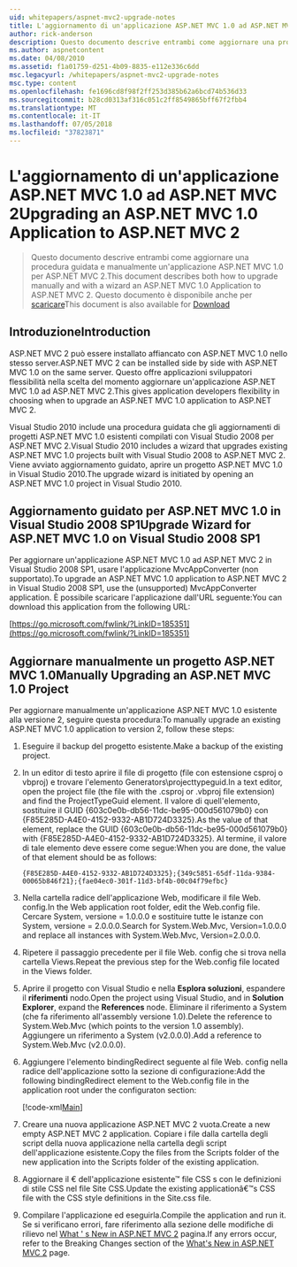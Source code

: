 ```yaml
---
uid: whitepapers/aspnet-mvc2-upgrade-notes
title: L'aggiornamento di un'applicazione ASP.NET MVC 1.0 ad ASP.NET MVC 2 | Microsoft Docs
author: rick-anderson
description: Questo documento descrive entrambi come aggiornare una procedura guidata e manualmente un'applicazione ASP.NET MVC 1.0 per ASP.NET MVC 2. Questo documento è disponibile anche per d...
ms.author: aspnetcontent
ms.date: 04/08/2010
ms.assetid: f1a01759-d251-4b09-8835-e112e336c6dd
msc.legacyurl: /whitepapers/aspnet-mvc2-upgrade-notes
msc.type: content
ms.openlocfilehash: fe1696cd8f98f2ff253d385b62a6bcd74b536d33
ms.sourcegitcommit: b28cd0313af316c051c2ff8549865bff67f2fbb4
ms.translationtype: MT
ms.contentlocale: it-IT
ms.lasthandoff: 07/05/2018
ms.locfileid: "37823871"
---
```

<a name="upgrading-an-aspnet-mvc-10-application-to-aspnet-mvc-2"></a><span data-ttu-id="8df1f-104">L'aggiornamento di un'applicazione ASP.NET MVC 1.0 ad ASP.NET MVC 2</span><span class="sxs-lookup"><span data-stu-id="8df1f-104">Upgrading an ASP.NET MVC 1.0 Application to ASP.NET MVC 2</span></span>
====================
> <span data-ttu-id="8df1f-105">Questo documento descrive entrambi come aggiornare una procedura guidata e manualmente un'applicazione ASP.NET MVC 1.0 per ASP.NET MVC 2.</span><span class="sxs-lookup"><span data-stu-id="8df1f-105">This document describes both how to upgrade manually and with a wizard an ASP.NET MVC 1.0 Application to ASP.NET MVC 2.</span></span> <span data-ttu-id="8df1f-106">Questo documento è disponibile anche per [scaricare](https://download.microsoft.com/download/F/1/6/F16F9AF9-8EF4-4845-BC97-639791D5699C/MVC2-Upgrade-Notes.pdf)</span><span class="sxs-lookup"><span data-stu-id="8df1f-106">This document is also available for [Download](https://download.microsoft.com/download/F/1/6/F16F9AF9-8EF4-4845-BC97-639791D5699C/MVC2-Upgrade-Notes.pdf)</span></span>


## <a name="introduction"></a><span data-ttu-id="8df1f-107">Introduzione</span><span class="sxs-lookup"><span data-stu-id="8df1f-107">Introduction</span></span>

<span data-ttu-id="8df1f-108">ASP.NET MVC 2 può essere installato affiancato con ASP.NET MVC 1.0 nello stesso server.</span><span class="sxs-lookup"><span data-stu-id="8df1f-108">ASP.NET MVC 2 can be installed side by side with ASP.NET MVC 1.0 on the same server.</span></span> <span data-ttu-id="8df1f-109">Questo offre applicazioni sviluppatori flessibilità nella scelta del momento aggiornare un'applicazione ASP.NET MVC 1.0 ad ASP.NET MVC 2.</span><span class="sxs-lookup"><span data-stu-id="8df1f-109">This gives application developers flexibility in choosing when to upgrade an ASP.NET MVC 1.0 application to ASP.NET MVC 2.</span></span>

<span data-ttu-id="8df1f-110">Visual Studio 2010 include una procedura guidata che gli aggiornamenti di progetti ASP.NET MVC 1.0 esistenti compilati con Visual Studio 2008 per ASP.NET MVC 2.</span><span class="sxs-lookup"><span data-stu-id="8df1f-110">Visual Studio 2010 includes a wizard that upgrades existing ASP.NET MVC 1.0 projects built with Visual Studio 2008 to ASP.NET MVC 2.</span></span> <span data-ttu-id="8df1f-111">Viene avviato aggiornamento guidato, aprire un progetto ASP.NET MVC 1.0 in Visual Studio 2010.</span><span class="sxs-lookup"><span data-stu-id="8df1f-111">The upgrade wizard is initiated by opening an ASP.NET MVC 1.0 project in Visual Studio 2010.</span></span>

## <a name="upgrade-wizard-for-aspnet-mvc-10-on-visual-studio-2008-sp1"></a><span data-ttu-id="8df1f-112">Aggiornamento guidato per ASP.NET MVC 1.0 in Visual Studio 2008 SP1</span><span class="sxs-lookup"><span data-stu-id="8df1f-112">Upgrade Wizard for ASP.NET MVC 1.0 on Visual Studio 2008 SP1</span></span>

<span data-ttu-id="8df1f-113">Per aggiornare un'applicazione ASP.NET MVC 1.0 ad ASP.NET MVC 2 in Visual Studio 2008 SP1, usare l'applicazione MvcAppConverter (non supportato).</span><span class="sxs-lookup"><span data-stu-id="8df1f-113">To upgrade an ASP.NET MVC 1.0 application to ASP.NET MVC 2 in Visual Studio 2008 SP1, use the (unsupported) MvcAppConverter application.</span></span> <span data-ttu-id="8df1f-114">È possibile scaricare l'applicazione dall'URL seguente:</span><span class="sxs-lookup"><span data-stu-id="8df1f-114">You can download this application from the following URL:</span></span>

[https://go.microsoft.com/fwlink/?LinkID=185351](https://go.microsoft.com/fwlink/?LinkID=185351)

## <a name="manually-upgrading-an-aspnet-mvc-10-project"></a><span data-ttu-id="8df1f-115">Aggiornare manualmente un progetto ASP.NET MVC 1.0</span><span class="sxs-lookup"><span data-stu-id="8df1f-115">Manually Upgrading an ASP.NET MVC 1.0 Project</span></span>

<span data-ttu-id="8df1f-116">Per aggiornare manualmente un'applicazione ASP.NET MVC 1.0 esistente alla versione 2, seguire questa procedura:</span><span class="sxs-lookup"><span data-stu-id="8df1f-116">To manually upgrade an existing ASP.NET MVC 1.0 application to version 2, follow these steps:</span></span>

1. <span data-ttu-id="8df1f-117">Eseguire il backup del progetto esistente.</span><span class="sxs-lookup"><span data-stu-id="8df1f-117">Make a backup of the existing project.</span></span>
2. <span data-ttu-id="8df1f-118">In un editor di testo aprire il file di progetto (file con estensione csproj o vbproj) e trovare l'elemento Generators\projecttypeguid.</span><span class="sxs-lookup"><span data-stu-id="8df1f-118">In a text editor, open the project file (the file with the .csproj or .vbproj file extension) and find the ProjectTypeGuid element.</span></span> <span data-ttu-id="8df1f-119">Il valore di quell'elemento, sostituire il GUID {603c0e0b-db56-11dc-be95-000d561079b0} con {F85E285D-A4E0-4152-9332-AB1D724D3325}.</span><span class="sxs-lookup"><span data-stu-id="8df1f-119">As the value of that element, replace the GUID {603c0e0b-db56-11dc-be95-000d561079b0} with {F85E285D-A4E0-4152-9332-AB1D724D3325}.</span></span> <span data-ttu-id="8df1f-120">Al termine, il valore di tale elemento deve essere come segue:</span><span class="sxs-lookup"><span data-stu-id="8df1f-120">When you are done, the value of that element should be as follows:</span></span> 

    `{F85E285D-A4E0-4152-9332-AB1D724D3325};{349c5851-65df-11da-9384-00065b846f21};{fae04ec0-301f-11d3-bf4b-00c04f79efbc}`
3. <span data-ttu-id="8df1f-121">Nella cartella radice dell'applicazione Web, modificare il file Web. config.</span><span class="sxs-lookup"><span data-stu-id="8df1f-121">In the Web application root folder, edit the Web.config file.</span></span> <span data-ttu-id="8df1f-122">Cercare System, versione = 1.0.0.0 e sostituire tutte le istanze con System, versione = 2.0.0.0.</span><span class="sxs-lookup"><span data-stu-id="8df1f-122">Search for System.Web.Mvc, Version=1.0.0.0 and replace all instances with System.Web.Mvc, Version=2.0.0.0.</span></span>
4. <span data-ttu-id="8df1f-123">Ripetere il passaggio precedente per il file Web. config che si trova nella cartella Views.</span><span class="sxs-lookup"><span data-stu-id="8df1f-123">Repeat the previous step for the Web.config file located in the Views folder.</span></span>
5. <span data-ttu-id="8df1f-124">Aprire il progetto con Visual Studio e nella **Esplora soluzioni**, espandere il **riferimenti** nodo.</span><span class="sxs-lookup"><span data-stu-id="8df1f-124">Open the project using Visual Studio, and in **Solution Explorer**, expand the **References** node.</span></span> <span data-ttu-id="8df1f-125">Eliminare il riferimento a System (che fa riferimento all'assembly versione 1.0).</span><span class="sxs-lookup"><span data-stu-id="8df1f-125">Delete the reference to System.Web.Mvc (which points to the version 1.0 assembly).</span></span> <span data-ttu-id="8df1f-126">Aggiungere un riferimento a System (v2.0.0.0).</span><span class="sxs-lookup"><span data-stu-id="8df1f-126">Add a reference to System.Web.Mvc (v2.0.0.0).</span></span>
6. <span data-ttu-id="8df1f-127">Aggiungere l'elemento bindingRedirect seguente al file Web. config nella radice dell'applicazione sotto la sezione di configurazione:</span><span class="sxs-lookup"><span data-stu-id="8df1f-127">Add the following bindingRedirect element to the Web.config file in the application root under the configuraton section:</span></span>   

    [!code-xml[Main](aspnet-mvc2-upgrade-notes/samples/sample1.xml)]
7. <span data-ttu-id="8df1f-128">Creare una nuova applicazione ASP.NET MVC 2 vuota.</span><span class="sxs-lookup"><span data-stu-id="8df1f-128">Create a new empty ASP.NET MVC 2 application.</span></span> <span data-ttu-id="8df1f-129">Copiare i file dalla cartella degli script della nuova applicazione nella cartella degli script dell'applicazione esistente.</span><span class="sxs-lookup"><span data-stu-id="8df1f-129">Copy the files from the Scripts folder of the new application into the Scripts folder of the existing application.</span></span>
8. <span data-ttu-id="8df1f-130">Aggiornare il € dell'applicazione esistente™ file CSS s con le definizioni di stile CSS nel file Site CSS.</span><span class="sxs-lookup"><span data-stu-id="8df1f-130">Update the existing applicationâ€™s CSS file with the CSS style definitions in the Site.css file.</span></span>
9. <span data-ttu-id="8df1f-131">Compilare l'applicazione ed eseguirla.</span><span class="sxs-lookup"><span data-stu-id="8df1f-131">Compile the application and run it.</span></span> <span data-ttu-id="8df1f-132">Se si verificano errori, fare riferimento alla sezione delle modifiche di rilievo nel [What ' s New in ASP.NET MVC 2](https://go.microsoft.com/fwlink/?LinkID=185038) pagina.</span><span class="sxs-lookup"><span data-stu-id="8df1f-132">If any errors occur, refer to the Breaking Changes section of the [What's New in ASP.NET MVC 2](https://go.microsoft.com/fwlink/?LinkID=185038) page.</span></span>
